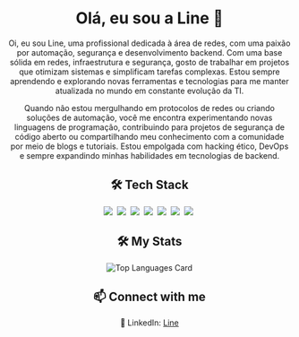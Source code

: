 <h1 align="center">Olá, eu sou a Line 👋</h1>
<div align="center">
  <p>Oi, eu sou Line, uma profissional dedicada à área de redes, com uma paixão por automação, segurança e desenvolvimento backend. Com uma base sólida em redes, infraestrutura e segurança, gosto de trabalhar em projetos que otimizam sistemas e simplificam tarefas complexas. Estou sempre aprendendo e explorando novas ferramentas e tecnologias para me manter atualizada no mundo em constante evolução da TI.</p>

  <p>Quando não estou mergulhando em protocolos de redes ou criando soluções de automação, você me encontra experimentando novas linguagens de programação, contribuindo para projetos de segurança de código aberto ou compartilhando meu conhecimento com a comunidade por meio de blogs e tutoriais. Estou empolgada com hacking ético, DevOps e sempre expandindo minhas habilidades em tecnologias de backend.</p>
</div>

<h2 align="center">🛠 Tech Stack</h2>
<div align="center">
  <img src="https://img.shields.io/badge/Bash-4EAA25?logo=gnubash&logoColor=fff">&nbsp;
  <img src="https://img.shields.io/badge/C-00599C?logo=c&logoColor=white">&nbsp;
  <img src="https://img.shields.io/badge/Python-3776AB?logo=python&logoColor=fff">&nbsp;
  <img src="https://img.shields.io/badge/MySQL-4479A1?logo=mysql&logoColor=fff">&nbsp;
  <img src="https://img.shields.io/badge/Go-00ADD8?logo=go&logoColor=fff">&nbsp;
  <img src="https://img.shields.io/badge/PHP-777BB4?logo=php&logoColor=fff">&nbsp;
  <img src="https://img.shields.io/badge/Rust-000000?logo=rust&logoColor=fff">&nbsp;
</div>

<h2 align="center">🛠 My Stats</h2>
<div align="center">
  <img src="https://github-readme-stats.vercel.app/api/top-langs/?username=LinHzb&layout=compact&theme=dark" alt="Top Languages Card">
</div>

<h2 align="center">📫 Connect with me</h2>
<p align="center">🔗 LinkedIn: <a href="https://www.linkedin.com/in/johndoe" target="_blank">Line</a></p>
